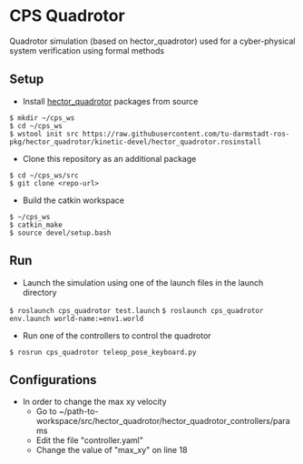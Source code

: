 # CPS Quadrotor
Quadrotor simulation (based on hector_quadrotor) used for a cyber-physical system verification using formal methods

## Setup
* Install [hector_quadrotor](https://github.com/tu-darmstadt-ros-pkg/hector_quadrotor) packages from source
```
$ mkdir ~/cps_ws
$ cd ~/cps_ws
$ wstool init src https://raw.githubusercontent.com/tu-darmstadt-ros-pkg/hector_quadrotor/kinetic-devel/hector_quadrotor.rosinstall
```

* Clone this repository as an additional package
```
$ cd ~/cps_ws/src
$ git clone <repo-url>
```

* Build the catkin workspace
```
$ ~/cps_ws
$ catkin_make
$ source devel/setup.bash
```

## Run
* Launch the simulation using one of the launch files in the launch directory

`$ roslaunch cps_quadrotor test.launch`
`$ roslaunch cps_quadrotor env.launch world-name:=env1.world`

* Run one of the controllers to control the quadrotor

`$ rosrun cps_quadrotor teleop_pose_keyboard.py`

## Configurations
* In order to change the max xy velocity
  * Go to ~/path-to-workspace/src/hector_quadrotor/hector_quadrotor_controllers/params
  * Edit the file "controller.yaml"
  * Change the value of "max_xy" on line 18

